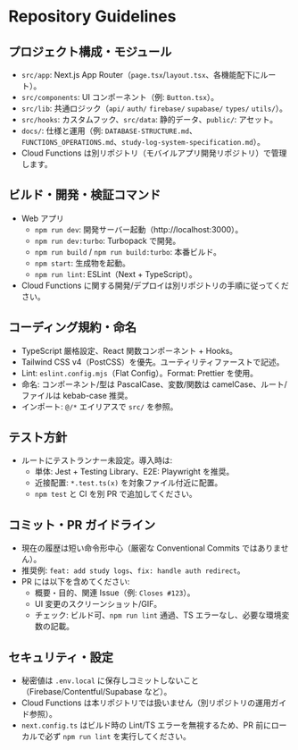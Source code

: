 # Repository Guidelines

## プロジェクト構成・モジュール
- `src/app`: Next.js App Router（`page.tsx`/`layout.tsx`、各機能配下にルート）。
- `src/components`: UI コンポーネント（例: `Button.tsx`）。
- `src/lib`: 共通ロジック（`api/` `auth/` `firebase/` `supabase/` `types/` `utils/`）。
- `src/hooks`: カスタムフック、`src/data`: 静的データ、`public/`: アセット。
- `docs/`: 仕様と運用（例: `DATABASE-STRUCTURE.md`、`FUNCTIONS_OPERATIONS.md`、`study-log-system-specification.md`）。
- Cloud Functions は別リポジトリ（モバイルアプリ開発リポジトリ）で管理します。

## ビルド・開発・検証コマンド
- Web アプリ
  - `npm run dev`: 開発サーバー起動（http://localhost:3000）。
  - `npm run dev:turbo`: Turbopack で開発。
  - `npm run build` / `npm run build:turbo`: 本番ビルド。
  - `npm start`: 生成物を起動。
  - `npm run lint`: ESLint（Next + TypeScript）。
- Cloud Functions に関する開発/デプロイは別リポジトリの手順に従ってください。

## コーディング規約・命名
- TypeScript 厳格設定、React 関数コンポーネント + Hooks。
- Tailwind CSS v4（PostCSS）を優先。ユーティリティファーストで記述。
- Lint: `eslint.config.mjs`（Flat Config）。Format: Prettier を使用。
- 命名: コンポーネント/型は PascalCase、変数/関数は camelCase、ルート/ファイルは kebab-case 推奨。
- インポート: `@/*` エイリアスで `src/` を参照。

## テスト方針
- ルートにテストランナー未設定。導入時は:
  - 単体: Jest + Testing Library、E2E: Playwright を推奨。
  - 近接配置: `*.test.ts(x)` を対象ファイル付近に配置。
  - `npm test` と CI を別 PR で追加してください。

## コミット・PR ガイドライン
- 現在の履歴は短い命令形中心（厳密な Conventional Commits ではありません）。
- 推奨例: `feat: add study logs`、`fix: handle auth redirect`。
- PR には以下を含めてください:
  - 概要・目的、関連 Issue（例: `Closes #123`）。
  - UI 変更のスクリーンショット/GIF。
  - チェック: ビルド可、`npm run lint` 通過、TS エラーなし、必要な環境変数の記載。

## セキュリティ・設定
- 秘密値は `.env.local` に保存しコミットしないこと（Firebase/Contentful/Supabase など）。
- Cloud Functions は本リポジトリでは扱いません（別リポジトリの運用ガイド参照）。
- `next.config.ts` はビルド時の Lint/TS エラーを無視するため、PR 前にローカルで必ず `npm run lint` を実行してください。
